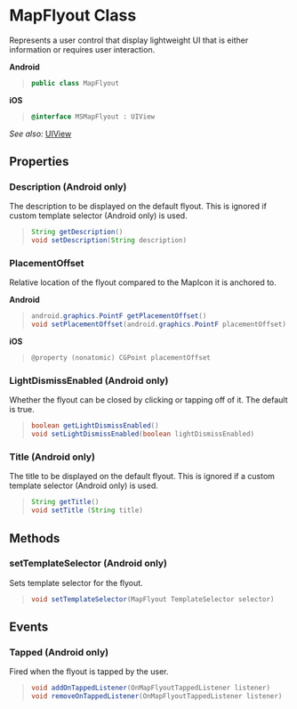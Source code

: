 
# MapFlyout Class

Represents a user control that display lightweight UI that is either information or requires user interaction.

**Android**

>```java
> public class MapFlyout
>```

**iOS**

>```objectivec
> @interface MSMapFlyout : UIView
>```

_See also:_ [UIView](https://developer.apple.com/documentation/uikit/uiview)

## Properties

### Description (Android only)

The description to be displayed on the default flyout.  This is ignored if custom template selector (Android only) is used.

>```java
> String getDescription()  
> void setDescription(String description)
>```

### PlacementOffset

Relative location of the flyout compared to the MapIcon it is anchored to.

**Android**

>```java
> android.graphics.PointF getPlacementOffset()
> void setPlacementOffset(android.graphics.PointF placementOffset)
>```

**iOS**

>```objectivec
> @property (nonatomic) CGPoint placementOffset
>```

### LightDismissEnabled (Android only)

Whether the flyout can be closed by clicking or tapping off of it. The default is true.

>```java
> boolean getLightDismissEnabled()  
> void setLightDismissEnabled(boolean lightDismissEnabled)
>```

### Title (Android only)

The title to be displayed on the default flyout. This is ignored if a custom template selector (Android only) is used.

>```java
> String getTitle()  
> void setTitle (String title)
>```

## Methods

### setTemplateSelector (Android only)

Sets template selector for the flyout.

>```java
> void setTemplateSelector(MapFlyout TemplateSelector selector)
>```

## Events

### Tapped (Android only)

Fired when the flyout is tapped by the user.

>```java
> void addOnTappedListener(OnMapFlyoutTappedListener listener)  
> void removeOnTappedListener(OnMapFlyoutTappedListener listener)
>```